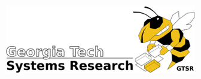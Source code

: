 
 ![alt tag](https://github.com/GeorgiaTechSystemResearch/GT_MUR_Open_Source_Package/blob/master/GTSR_logo.png)